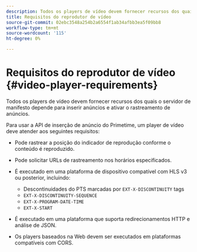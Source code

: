 ```yaml
---
description: Todos os players de vídeo devem fornecer recursos dos quais o servidor de manifesto depende para inserir anúncios e ativar o rastreamento de anúncios.
title: Requisitos do reprodutor de vídeo
source-git-commit: 02ebc3548a254b2a6554f1ab34afbb3ea5f09bb8
workflow-type: tm+mt
source-wordcount: '115'
ht-degree: 0%

---
```


# Requisitos do reprodutor de vídeo {#video-player-requirements}

Todos os players de vídeo devem fornecer recursos dos quais o servidor de manifesto depende para inserir anúncios e ativar o rastreamento de anúncios.

Para usar a API de inserção de anúncio do Primetime, um player de vídeo deve atender aos seguintes requisitos:

* Pode rastrear a posição do indicador de reprodução conforme o conteúdo é reproduzido.
* Pode solicitar URLs de rastreamento nos horários especificados.
* É executado em uma plataforma de dispositivo compatível com HLS v3 ou posterior, incluindo:

   * Descontinuidades do PTS marcadas por `EXT-X-DISCONTINUITY` tags
   * `EXT-X-DISCONTINUITY-SEQUENCE`
   * `EXT-X-PROGRAM-DATE-TIME`
   * `EXT-X-START`

* É executado em uma plataforma que suporta redirecionamentos HTTP e análise de JSON.
* Os players baseados na Web devem ser executados em plataformas compatíveis com CORS.
